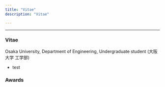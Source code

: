 ```yaml
---
title: "Vitae"
description: "Vitae"

---
```


---
### Vitae
Osaka University, Department of Engineering, Undergraduate student (大阪大学 工学部)
- test
### Awards